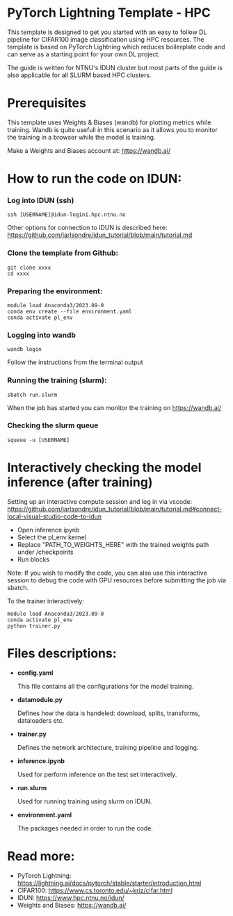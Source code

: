 # PyTorch Lightning Template - HPC

This template is designed to get you started with an easy to follow DL pipeline for CIFAR100 image classification using HPC resources. The template is based on PyTorch Lightning which reduces boilerplate code and can serve as a starting point for your own DL project.

The guide is written for NTNU's IDUN cluster but most parts of the guide is also applicable for all SLURM based HPC clusters.


# Prerequisites
This template uses Weights & Biases (wandb) for plotting metrics while training.
Wandb is quite usefull in this scenario as it allows you to monitor the training in a browser while the model is training.

Make a Weights and Biases account at: https://wandb.ai/


# How to run the code on IDUN:

### Log into IDUN (ssh)
```
ssh [USERNAME]@idun-login1.hpc.ntnu.no
```

Other options for connection to IDUN is described here:
https://github.com/jarlsondre/idun_tutorial/blob/main/tutorial.md


### Clone the template from Github:
```
git clone xxxx
cd xxxx
```

### Preparing the environment:
```
module load Anaconda3/2023.09-0
conda env create --file environment.yaml
conda activate pl_env
```


### Logging into wandb
```
wandb login
```

Follow the instructions from the terminal output

### Running the training (slurm):
```
sbatch run.slurm
```

When the job has started you can monitor the training on https://wandb.ai/

### Checking the slurm queue
```
squeue -u [USERNAME]
```


# Interactively checking the model inference (after training)

Setting up an interactive compute session and log in via vscode:
https://github.com/jarlsondre/idun_tutorial/blob/main/tutorial.md#connect-local-visual-studio-code-to-idun

- Open inference.ipynb
- Select the pl_env kernel
- Replace "PATH_TO_WEIGHTS_HERE" with the trained weights path under /checkpoints
- Run blocks


Note: If you wish to modify the code, you can also use this interactive session to debug the code with GPU resources before submitting the job via sbatch.

To the trainer interactively:
```
module load Anaconda3/2023.09-0
conda activate pl_env
python trainer.py
```



# Files descriptions:
- **config.yaml** 

    This file contains all the configurations for the model training.
- **datamodule.py** 

    Defines how the data is handeled: download, splits, transforms, dataloaders etc.
- **trainer.py** 

    Defines the network architecture, training pipeline and logging.
- **inference.ipynb** 

    Used for perform inference on the test set interactively.
- **run.slurm** 

    Used for running training using slurm on IDUN.
- **environment.yaml** 

    The packages needed in order to run the code.


# Read more:
- PyTorch Lightning: https://lightning.ai/docs/pytorch/stable/starter/introduction.html
- CIFAR100: https://www.cs.toronto.edu/~kriz/cifar.html
- IDUN: https://www.hpc.ntnu.no/idun/
- Weights and Biases: https://wandb.ai/